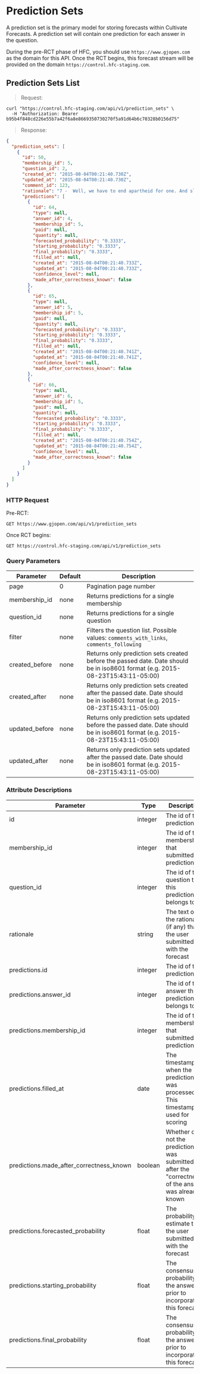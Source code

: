 
# Prediction Sets

A prediction set is the primary model for storing forecasts within Cultivate Forecasts. A prediction set will contain one prediction for each answer in the question.

During the pre-RCT phase of HFC, you should use `https://www.gjopen.com` as the domain for this API. Once the RCT begins, this forecast stream will be provided on the domain `https://control.hfc-staging.com`.

## Prediction Sets List

> Request:

```shell
curl "https://control.hfc-staging.com/api/v1/prediction_sets" \
  -H "Authorization: Bearer b95b4f848cd226e55b7a42f6a8e8669350730270f5a91d64b6c70328b0156d75"
```

> Response:

```json
{
  "prediction_sets": [
    {
      "id": 50,
      "membership_id": 5,
      "question_id": 2,
      "created_at": "2015-08-04T00:21:40.730Z",
      "updated_at": "2015-08-04T00:21:40.730Z",
      "comment_id": 123,
      "rationale": "7 -  Well, we have to end apartheid for one. And slow down the nuclear arms race, stop terrorism and world hunger. We have to provide food and shelter for the homeless, and oppose racial discrimination and promote civil rights, while also promoting equal rights for women.",
      "predictions": [
        {
          "id": 64,
          "type": null,
          "answer_id": 4,
          "membership_id": 5,
          "paid": null,
          "quantity": null,
          "forecasted_probability": "0.3333",
          "starting_probability": "0.3333",
          "final_probability": "0.3333",
          "filled_at": null,
          "created_at": "2015-08-04T00:21:40.733Z",
          "updated_at": "2015-08-04T00:21:40.733Z",
          "confidence_level": null,
          "made_after_correctness_known": false
        },
        {
          "id": 65,
          "type": null,
          "answer_id": 5,
          "membership_id": 5,
          "paid": null,
          "quantity": null,
          "forecasted_probability": "0.3333",
          "starting_probability": "0.3333",
          "final_probability": "0.3333",
          "filled_at": null,
          "created_at": "2015-08-04T00:21:40.741Z",
          "updated_at": "2015-08-04T00:21:40.741Z",
          "confidence_level": null,
          "made_after_correctness_known": false
        },
        {
          "id": 66,
          "type": null,
          "answer_id": 6,
          "membership_id": 5,
          "paid": null,
          "quantity": null,
          "forecasted_probability": "0.3333",
          "starting_probability": "0.3333",
          "final_probability": "0.3333",
          "filled_at": null,
          "created_at": "2015-08-04T00:21:40.754Z",
          "updated_at": "2015-08-04T00:21:40.754Z",
          "confidence_level": null,
          "made_after_correctness_known": false
        }
      ]
    }
  ]
}
```

### HTTP Request

Pre-RCT:

`GET https://www.gjopen.com/api/v1/prediction_sets`

Once RCT begins:

`GET https://control.hfc-staging.com/api/v1/prediction_sets`

### Query Parameters

Parameter | Default | Description
--------- | ------- | -----------
page | 0 | Pagination page number
membership_id | none | Returns predictions for a single membership
question_id | none | Returns predictions for a single question
filter | none | Filters the question list. Possible values: `comments_with_links`, `comments_following`
created_before | none | Returns only prediction sets created before the passed date. Date should be in iso8601 format (e.g. 2015-08-23T15:43:11-05:00)
created_after | none | Returns only prediction sets created after the passed date. Date should be in iso8601 format (e.g. 2015-08-23T15:43:11-05:00)
updated_before | none | Returns only prediction sets updated before the passed date. Date should be in iso8601 format (e.g. 2015-08-23T15:43:11-05:00)
updated_after | none | Returns only prediction sets updated after the passed date. Date should be in iso8601 format (e.g. 2015-08-23T15:43:11-05:00)


### Attribute Descriptions

Parameter | Type | Description
--------- | ------- | -----------
id | integer | The id of the prediction set
membership_id | integer | The id of the membership that submitted the prediction set
question_id | integer | The id of the question that this prediction set belongs to
rationale | string | The text of the rationale (if any) that the user submitted with the forecast
predictions.id | integer | The id of the prediction
predictions.answer_id | integer | The id of the answer this prediction belongs to
predictions.membership_id | integer | The id of the membership that submitted the prediction
predictions.filled_at | date | The timestamp of when the prediction was processed. This timestamp is used for scoring
predictions.made_after_correctness_known | boolean | Whether or not the prediction was submitted after the "correctness" of the answer was already known
predictions.forecasted_probability | float | The probability estimate that the user submitted with the forecast
predictions.starting_probability | float | The consensus probability of the answer prior to incorporating this forecast
predictions.final_probability | float | The consensus probability of the answer prior to incorporating this forecast
